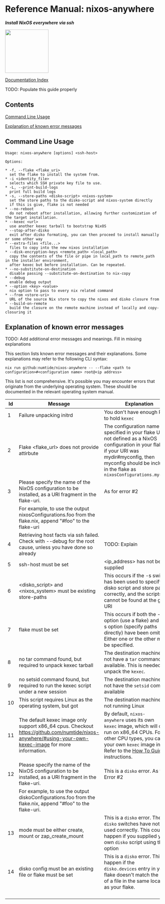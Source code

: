# Reference Manual: nixos-anywhere

**_Install NixOS everywhere via ssh_**

<img title="" src="https://raw.githubusercontent.com/numtide/nixos-anywhere/main/docs/logo.png" alt="" width="141">

[Documentation Index](./INDEX.md)

TODO: Populate this guide properly

## Contents

[Command Line Usage](#command-line-usage)

[Explanation of known error messages](#explanation-of-known-error-messages)

## Command Line Usage

<!-- `$ bash ./src/nixos-anywhere.sh --help` -->

```
Usage: nixos-anywhere [options] <ssh-host>

Options:

* -f, --flake <flake_uri>
  set the flake to install the system from.
* -i <identity_file>
  selects which SSH private key file to use.
* -L, --print-build-logs
  print full build logs
* -s, --store-paths <disko-script> <nixos-system>
  set the store paths to the disko-script and nixos-system directly
  if this is give, flake is not needed
* --no-reboot
  do not reboot after installation, allowing further customization of the target installation.
* --kexec <url>
  use another kexec tarball to bootstrap NixOS
* --stop-after-disko
  exit after disko formating, you can then proceed to install manually or some other way
* --extra-files <file...>
  files to copy into the new nixos installation
* --disk-encryption-keys <remote_path> <local_path>
  copy the contents of the file or pipe in local_path to remote_path in the installer environment,
  after kexec but before installation. Can be repeated.
* --no-substitute-on-destination
  disable passing --substitute-on-destination to nix-copy
* --debug
  enable debug output
* --option <key> <value>
  nix option to pass to every nix related command
* --from <store-uri>
  URL of the source Nix store to copy the nixos and disko closure from
* --build-on-remote
  build the closure on the remote machine instead of locally and copy-closuring it
```

## Explanation of known error messages

TODO: Add additional error messages and meanings. Fill in missing explanations

This section lists known error messages and their explanations. Some
explanations may refer to the following CLI syntax:

`nix run github:numtide/nixos-anywhere -- --flake <path to configuration>#<configuration name> root@<ip address>`

This list is not comprehensive. It's possible you may encounter errors that
originate from the underlying operating system. These should be documented in
the relevant operating system manual.

| Id  | Message                                                                                                                                                | Explanation                                                                                                                                                                                                                                      |
| --- | ------------------------------------------------------------------------------------------------------------------------------------------------------ | ------------------------------------------------------------------------------------------------------------------------------------------------------------------------------------------------------------------------------------------------ |
| 1   | Failure unpacking initrd                                                                                                                               | You don't have enough RAM to hold `kexec`                                                                                                                                                                                                        |
| 2   | Flake <flake_url> does not provide attirbute                                                                                                           | The configuration name you specified in your flake URI is not defined as a NixOS configuration in your flake eg if your URI was mydir#myconfig, then myconfig should be included in the flake as `nixosConfigurations.myconfig`                  |
| 3   | Please specify the name of the NixOS configuration to be installed, as a URI fragment in the flake-uri.                                                | As for error #2                                                                                                                                                                                                                                  |
|     | For example, to use the output nixosConfigurations.foo from the flake.nix, append "#foo" to the flake-uri                                              |                                                                                                                                                                                                                                                  |
| 4   | Retrieving host facts via ssh failed. Check with --debug for the root cause, unless you have done so already                                           | TODO: Explain                                                                                                                                                                                                                                    |
| 5   | ssh-host must be set                                                                                                                                   | <ip_address> has not been supplied                                                                                                                                                                                                               |
| 6   | <disko_script> and <nixos_system> must be existing store-paths                                                                                         | This occurs if the -s switch has been used to specify the disko script and store path correctly, and the scripts cannot be found at the given URI                                                                                                |
| 7   | flake must be set                                                                                                                                      | This occurs if both the -flake option (use a flake) and the -s option (specify paths directly) have been omitted. Either one or the other must be specified.                                                                                     |
| 8   | no tar command found, but required to unpack kexec tarball                                                                                             | The destination machine does not have a `tar` command available. This is needed to unpack the `kexec`.                                                                                                                                           |
| 9   | no setsid command found, but required to run the kexec script under a new session                                                                      | The destination machine does not have the `setsid` command available                                                                                                                                                                             |
| 10  | This script requires Linux as the operating system, but got <operating system>                                                                         | The destination machine is not running Linux                                                                                                                                                                                                     |
| 11  | The default kexec image only support x86_64 cpus. Checkout https://github.com/numtide/nixos-anywhere/#using-your-own-kexec-image for more information. | By default, `nixos-anywhere` uses its own `kexec` image, which will only run on x86_64 CPUs. For other CPU types, you can use your own `kexec` image instead. Refer to the [How To Guide](./howtos#using-your-own-kexec-image) for instructions. |
| 12  | Please specify the name of the NixOS configuration to be installed, as a URI fragment in the flake-uri.                                                | This is a `disko` error. As for Error #2                                                                                                                                                                                                         |
|     | For example, to use the output diskoConfigurations.foo from the flake.nix, append \"#foo\" to the flake-uri.                                           |                                                                                                                                                                                                                                                  |
| 13  | mode must be either create, mount or zap_create_mount                                                                                                  | This is a `disko` error. The `disko` switches have not been used correctly. This could happen if you supplied your own `disko` script using the -s option                                                                                        |
| 14  | disko config must be an existing file or flake must be set                                                                                             | This is a `disko` error. This will happen if the `disko.devices` entry in your flake doesn't match the name of a file in the same location as your flake.                                                                                        |
|     |                                                                                                                                                        |                                                                                                                                                                                                                                                  |
|     |                                                                                                                                                        |                                                                                                                                                                                                                                                  |
|     |                                                                                                                                                        |                                                                                                                                                                                                                                                  |
|     |                                                                                                                                                        |                                                                                                                                                                                                                                                  |
